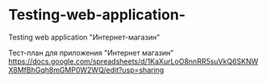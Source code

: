 # Testing-web-application-
Testing web application "Интернет-магазин"

Тест-план для приложения "Интернет магазин"
https://docs.google.com/spreadsheets/d/1KaXurLoO8nnRR5suVkQ6SKNWX8MfBhGqh8mGMP0W2WQ/edit?usp=sharing
